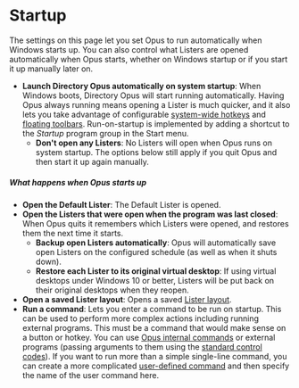 # Startup

The settings on this page let you set Opus to run automatically when Windows starts up. You can also control what Listers are opened automatically when Opus starts, whether on Windows startup or if you start it up manually later on.

- **Launch Directory Opus automatically on system startup**: When Windows boots, Directory Opus will start running automatically. Having Opus always running means opening a Lister is much quicker, and it also lets you take advantage of configurable [system-wide hotkeys](/Manual/additional_functionality/system-wide_hotkeys.md) and [floating toolbars](/Manual/additional_functionality/floating_toolbars/README.md). Run-on-startup is implemented by adding a shortcut to the *Startup* program group in the Start menu.
  - **Don't open any Listers**: No Listers will open when Opus runs on system startup. The options below still apply if you quit Opus and then start it up again manually.

##### What happens when Opus starts up

- **Open the Default Lister**: The Default Lister is opened.
- **Open the Listers that were open when the program was last closed**: When Opus quits it remembers which Listers were opened, and restores them the next time it starts.
  - **Backup open Listers automatically**: Opus will automatically save open Listers on the configured schedule (as well as when it shuts down).
  - **Restore each Lister to its original virtual desktop**: If using virtual desktops under Windows 10 or better, Listers will be put back on their original desktops when they reopen.
- **Open a saved Lister layout**: Opens a saved [Lister layout](/Manual/basic_concepts/the_lister/layouts/README.md).
- **Run a command**: Lets you enter a command to be run on startup. This can be used to perform more complex actions including running external programs. This must be a command that would make sense on a button or hotkey. You can use [Opus internal commands](/Manual/customize/creating_your_own_buttons/internal_command_arguments.md) or external programs (passing arguments to them using the [standard control codes](/Manual/customize/creating_your_own_buttons/passing_files_to_external_programs.md)). If you want to run more than a simple single-line command, you can create a more complicated [user-defined command](/Manual/customize/creating_your_own_buttons/user-defined_commands.md) and then specify the name of the user command here.
